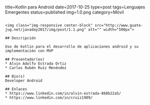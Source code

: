 title=Kotlin para Android
date=2017-10-25
type=post
tags=Lenguajes Emergentes
status=published
img=1.0.png
category=Móvil
~~~~~~

<img class="img-responsive center-block" src="http://www.guate-jug.net/javaday2017/img/post/1.1.png" alt="" width="500px">

## Descripción

Uso de kotlin para el desarrollo de aplicaciones android y su implementación con MVP

## Presentador(es)
* Alvin Adolfo Estrada Ortiz
* Carlos Rubén Ruíz Menéndez

## Bio(s)
Developer Android

## Enlaces
* https://www.linkedin.com/in/alvin-estrada-868b22a5/
* https://www.linkedin.com/in/cruiz1989/
